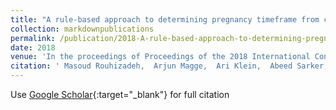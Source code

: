 ```yaml
---
title: "A rule-based approach to determining pregnancy timeframe from contextual social media postings"
collection: markdownpublications
permalink: /publication/2018-A-rule-based-approach-to-determining-pregnancy-timeframe-from-contextual-social-media-postings
date: 2018
venue: 'In the proceedings of Proceedings of the 2018 International Conference on Digital Health'
citation: ' Masoud Rouhizadeh,  Arjun Magge,  Ari Klein,  Abeed Sarker,  Graciela Gonzalez, &quot;A rule-based approach to determining pregnancy timeframe from contextual social media postings.&quot; In the proceedings of Proceedings of the 2018 International Conference on Digital Health, 2018.'
---
```

Use [Google Scholar](https://scholar.google.com/scholar?q=A+rule+based+approach+to+determining+pregnancy+timeframe+from+contextual+social+media+postings){:target="_blank"} for full citation